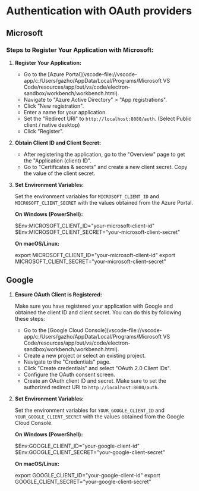 # Authentication with OAuth providers 

## Microsoft 

### Steps to Register Your Application with Microsoft:

1. **Register Your Application:**
   - Go to the [Azure Portal](vscode-file://vscode-app/c:/Users/gazho/AppData/Local/Programs/Microsoft VS Code/resources/app/out/vs/code/electron-sandbox/workbench/workbench.html).
   - Navigate to "Azure Active Directory" > "App registrations".
   - Click "New registration".
   - Enter a name for your application.
   - Set the "Redirect URI" to `http://localhost:8080/auth`. (Select Public client / native desktop)
   - Click "Register".
2. **Obtain Client ID and Client Secret:**
   - After registering the application, go to the "Overview" page to get the "Application (client) ID".
   - Go to "Certificates & secrets" and create a new client secret. Copy the value of the client secret.

3. **Set Environment Variables:**

   Set the environment variables for `MICROSOFT_CLIENT_ID` and `MICROSOFT_CLIENT_SECRET` with the values obtained from the Azure Portal.

   **On Windows (PowerShell):**

   $Env:MICROSOFT_CLIENT_ID="your-microsoft-client-id"
   $Env:MICROSOFT_CLIENT_SECRET="your-microsoft-client-secret"

   **On macOS/Linux:**

   export MICROSOFT_CLIENT_ID="your-microsoft-client-id"
   export MICROSOFT_CLIENT_SECRET="your-microsoft-client-secret"

## Google 

1. **Ensure OAuth Client is Registered:**

   Make sure you have registered your application with Google and obtained the client ID and client secret. You can do this by following these steps:

   - Go to the [Google Cloud Console](vscode-file://vscode-app/c:/Users/gazho/AppData/Local/Programs/Microsoft VS Code/resources/app/out/vs/code/electron-sandbox/workbench/workbench.html).
   - Create a new project or select an existing project.
   - Navigate to the "Credentials" page.
   - Click "Create credentials" and select "OAuth 2.0 Client IDs".
   - Configure the OAuth consent screen.
   - Create an OAuth client ID and secret. Make sure to set the authorized redirect URI to `http://localhost:8080/auth`.

2. **Set Environment Variables:**

   Set the environment variables for `YOUR_GOOGLE_CLIENT_ID` and `YOUR_GOOGLE_CLIENT_SECRET` with the values obtained from the Google Cloud Console.

   **On Windows (PowerShell):**

   $Env:GOOGLE_CLIENT_ID="your-google-client-id"
   $Env:GOOGLE_CLIENT_SECRET="your-google-client-secret"

   **On macOS/Linux:**

   export GOOGLE_CLIENT_ID="your-google-client-id"
   export GOOGLE_CLIENT_SECRET="your-google-client-secret"